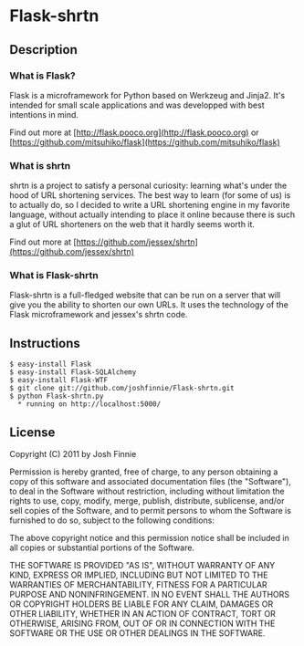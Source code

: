 # Flask-shrtn
## Description
### What is Flask?
Flask is a microframework for Python based on Werkzeug
and Jinja2.  It's intended for small scale applications
and was developped with best intentions in mind.

Find out more at [http://flask.pooco.org](http://flask.pooco.org) 
or [https://github.com/mitsuhiko/flask](https://github.com/mitsuhiko/flask)

### What is shrtn
shrtn is a project to satisfy a personal curiosity: learning what's under the 
hood of URL shortening services. The best way to learn (for some of us) is to 
actually do, so I decided to write a URL shortening engine in my favorite 
language, without actually intending to place it online because there is such 
a glut of URL shorteners on the web that it hardly seems worth it.

Find out more at [https://github.com/jessex/shrtn](https://github.com/jessex/shrtn)

### What is Flask-shrtn
Flask-shrtn is a full-fledged website that can be run on a server that will
give you the ability to shorten our own URLs.  It uses the technology of the
Flask microframework and jessex's shrtn code.

## Instructions
    $ easy-install Flask
    $ easy-install Flask-SQLAlchemy
    $ easy-install Flask-WTF
    $ git clone git://github.com/joshfinnie/Flask-shrtn.git
    $ python Flask-shrtn.py
      * running on http://localhost:5000/

## License
Copyright (C) 2011 by Josh Finnie

Permission is hereby granted, free of charge, to any person obtaining a copy
of this software and associated documentation files (the "Software"), to deal
in the Software without restriction, including without limitation the rights
to use, copy, modify, merge, publish, distribute, sublicense, and/or sell
copies of the Software, and to permit persons to whom the Software is
furnished to do so, subject to the following conditions:

The above copyright notice and this permission notice shall be included in
all copies or substantial portions of the Software.

THE SOFTWARE IS PROVIDED "AS IS", WITHOUT WARRANTY OF ANY KIND, EXPRESS OR
IMPLIED, INCLUDING BUT NOT LIMITED TO THE WARRANTIES OF MERCHANTABILITY,
FITNESS FOR A PARTICULAR PURPOSE AND NONINFRINGEMENT. IN NO EVENT SHALL THE
AUTHORS OR COPYRIGHT HOLDERS BE LIABLE FOR ANY CLAIM, DAMAGES OR OTHER
LIABILITY, WHETHER IN AN ACTION OF CONTRACT, TORT OR OTHERWISE, ARISING FROM,
OUT OF OR IN CONNECTION WITH THE SOFTWARE OR THE USE OR OTHER DEALINGS IN
THE SOFTWARE.
